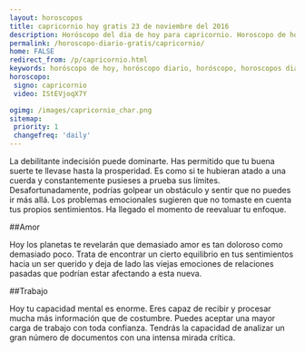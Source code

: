 ```yaml
---
layout: horoscopos
title: capricornio hoy gratis 23 de noviembre del 2016 
description: Horóscopo del dia de hoy para capricornio. Horoscopo de hoy 23 de noviembre del 2016. Las predicciones de amor, trabajo, vida personal gratis.
permalink: /horoscopo-diario-gratis/capricornio/
home: FALSE
redirect_from: /p/capricornio.html
keywords: horóscopo de hoy, horóscopo diario, horóscopo, horoscopos diarios gratis del dia de hoy, horóscopo diario gratis,horóscopo 2016, horóscopo esperanza gracia, horoscopo capricornio hoy, horoscop, horóscopos gratis, horoscopo capricornio, horoscopo capricornio 2016, Tarot, Astrologia, Zodíaco, capricornio, horoscopo gratis
horoscopo:
 signo: capricornio
 video: IStEVjoqX7Y

ogimg: /images/capricornio_char.png
sitemap:
 priority: 1
 changefreq: 'daily'
---
```



La debilitante indecisión puede dominarte. Has permitido que tu buena suerte te llevase hasta la prosperidad. Es como si te hubieran atado a una cuerda y constantemente pusieses a prueba sus límites. Desafortunadamente, podrías golpear un obstáculo y sentir que no puedes ir más allá. Los problemas emocionales sugieren que no tomaste en cuenta tus propios sentimientos. Ha llegado el momento de reevaluar tu enfoque.

##Amor

Hoy los planetas te revelarán que demasiado amor es tan doloroso como demasiado poco. Trata de encontrar un cierto equilibrio en tus sentimientos hacia un ser querido y deja de lado las viejas emociones de relaciones pasadas que podrían estar afectando a esta nueva.

##Trabajo

Hoy tu capacidad mental es enorme. Eres capaz de recibir y procesar mucha más información que de costumbre. Puedes aceptar una mayor carga de trabajo con toda confianza. Tendrás la capacidad de analizar un gran número de documentos con una intensa mirada crítica.